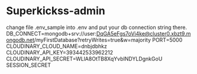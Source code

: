 # Superkickss-admin

change file .env_sample into .env and put your db connection string there.
DB_CONNECT=mongodb+srv://user:DqGA5eFgs7oVi4ke@cluster0.xbzt9.mongodb.net/myFirstDatabase?retryWrites=true&w=majority
PORT=5000
CLOUDINARY_CLOUD_NAME=dnbjdbhkz
CLOUDINARY_API_KEY=393442533962212
CLOUDINARY_API_SECRET=WLlA8OtTB8XqYvbINDYLDgnkGoU
SESSION_SECRET
